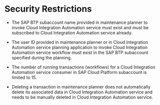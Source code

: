 <!-- loio3538ec51b1c84d1f8c564b339b60d9d1 -->

# Security Restrictions

-   The SAP BTP subaccount name provided in maintenance planner to invoke Cloud Integration Automation service must exist and must be subscribed to Cloud Integration Automation service already.

-   The user ID provided in maintenance planner or in Cloud Integration Automation service planning application to invoke Cloud Integration Automation service workflow must exist in the SAP BTP subaccount specified during the planning.
-   The number of running transactions \(workflows\) for a Cloud Integration Automation service consumer in SAP Cloud Platform subaccount is limited to 15.

-   Deleting a transaction in maintenance planner does not automatically delete its associated data in Cloud Integration Automation service and needs to be manually deleted in Cloud Integration Automation service.


